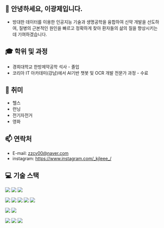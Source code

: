 ## 👋 안녕하세요, 이광제입니다. 
- 방대한 데이터를 이용한 인공지능 기술과 생명공학을 융합하여 신약 개발을 선도하여,
    질병의 근본적인 원인을 빠르고 정확하게 찾아 환자들의 삶의 질을 향상시키는 데 기여하겠습니다.

## 🎓 학위 및 과정
- 경희대학교 한방제약공학 석사 - 졸업
- 코리아 IT 아카데미(강남)에서 AI기반 챗봇 및 OCR 개발 전문가 과정 - 수료

## 👀 취미
- 헬스
- 런닝
- 전기자전거
- 영화

## 📫 연락처
- E-mail: zzcv00@naver.com
- instagram: https://www.instagram.com/_kjleee_/


## 💻 기술 스택

<img src="https://img.shields.io/badge/HTML5-E34F26?style=flat-square&logo=html5&logoColor=white"/> <img src="https://img.shields.io/badge/CSS3-1572B6?style=flat-square&logo=css3&logoColor=white"/> <img src="https://img.shields.io/badge/JavaScript-F7DF1E?style=flat-square&logo=javascript&logoColor=black"/> 

<img src="https://img.shields.io/badge/Python-3776AB?style=flat-square&logo=Python&logoColor=white"/> <img src="https://img.shields.io/badge/Node.js-339933?style=flat-square&logo=Node.js&logoColor=white"/> <img src="https://img.shields.io/badge/YOLO-4479A1?style=flat-square&logo=YOLO&logoColor=white"/> <img src="https://img.shields.io/badge/PyTorch-E34F26?style=flat-square&logo=PyTorch&logoColor=white"/> <img src="https://img.shields.io/badge/OpenCV-000000?style=flat-square&logo=OpenCV&logoColor=white"/>



<img src="https://img.shields.io/badge/MongoDB-47A248?style=style=for-the-badge&logo=MongoDB&logoColor=white"/> <img src="https://img.shields.io/badge/MySQL-4479A1?style=flat-square&logo=MySQL&logoColor=white"/>

<img src="https://img.shields.io/badge/Google Colab-F9AB00?style=flat-square&logo=Google Colab&logoColor=white"/> <img src="https://img.shields.io/badge/PyCharm-000000?style=flat-square&logo=PyCharm&logoColor=white"/> <img src="https://img.shields.io/badge/Jupyter-E34F26??style=flat-square&logo=Jupyter&logoColor=white"/> 




